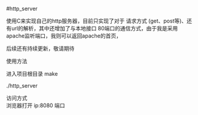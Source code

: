 #http_server

使用C来实现自己的http服务器，目前只实现了对于 请求方式 (get、post等)、还有url的解析，其中还增加了与本地接口 80端口的通信方式，由于我是采用 apache监听端口，我则可以返回apache的首页，

后续还有持续更新，敬请期待



使用方法

进入项目根目录 
make

./http_server


访问方式  
浏览器打开  ip:8080 端口


